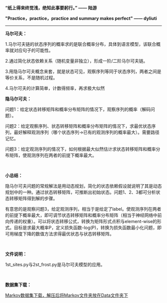 **“纸上得来终觉浅，绝知此事要躬行。”  —— 陆游**

**"Practice，practice，practice and summary makes perfect" —— dyliuti**

------



**马尔可夫：**

1.马尔可夫链的状态序列的概率求的是联合概率分布，具体到语言模型，该联合概率就对应句子的可能性。

2.通过简化状态依赖关系（随机变量非独立），形成一阶/二阶马尔可夫链。

3.用隐马尔可夫概念来套，就是状态可见，观察序列等同于状态序列，两者之间是等价关系，不是随机过程。

4.马尔可夫的计算简单，计数得频率，再求极大似然

**隐马尔可夫：**

问题1：给定状态转移矩阵和概率分布矩阵的情况下，观察序列的概率（解码问题）。

问题2：给定观察序列、状态转移矩阵和概率分布矩阵的情况下，求最优状态序列，最好解释观测序列（哪个状态序列->已有的观测序列的概率最大）。需要路径记忆。

问题3：给定观测序列的情况下，如何根据最大似然估计求状态转移矩阵和概率分布矩阵，使观测序列在两者的前提下概率最大。

<br>

**小总结：**

隐马尔可夫问题的常规解法是用动态规划，简化的状态依赖假设就说明了其是动态规划中的一种。通过状态转移矩阵，可推断出初始状态。问题1、2、3都可分析状态转移矩阵得到解的步骤。

有意思的是观察问题3，给定观测序列，相当于是给定了label。使观测序列在两者的前提下概率最大，即可调节状态转移矩阵和概率分布矩阵（相当于神经网络中前向传递的权重）。可以将状态转移公式，转换为矩阵形式点积与element-wise的形式。目标是求最大概率P，定义损失函数-log(P)，转换为损失函数最小化问题，即可用梯度下降的数值方法求得最优状态与状态转移矩阵。

<br>

**文件说明：**

1st_sites.py与2st_frost.py是马尔可夫模型的应用。



<br>

**数据集下载：**

[Markov数据集下载，解压后将Markov文件夹放在Data文件夹下](https://drive.google.com/file/d/1G3rmYtY7Io754vVogcEdtskvTqYfsiuF/view?usp=sharing)

